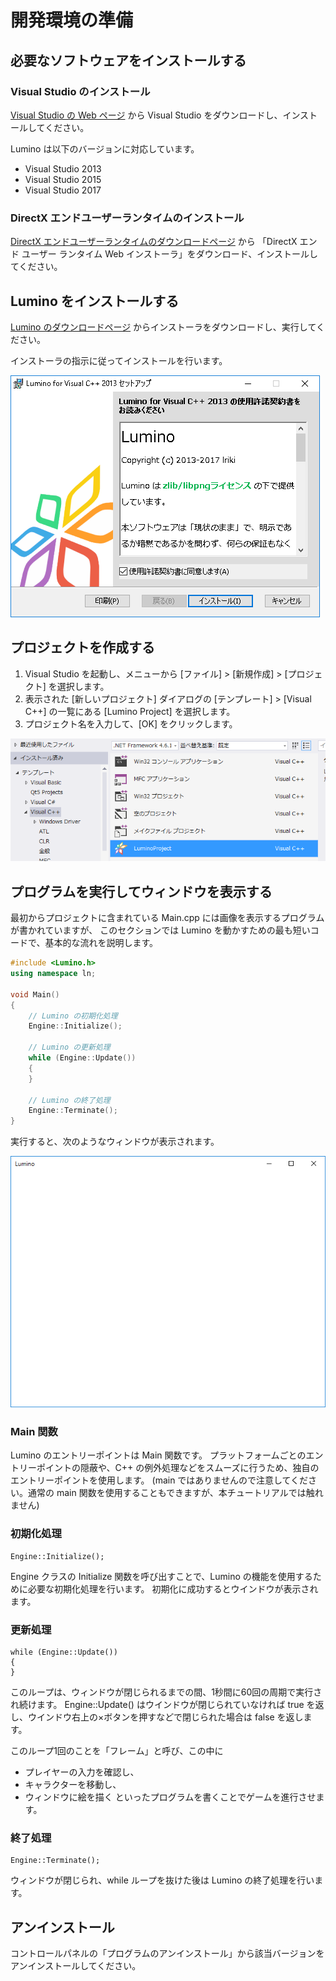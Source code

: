 開発環境の準備
====================

必要なソフトウェアをインストールする
--------------------
### Visual Studio のインストール
[Visual Studio の Web ページ](https://www.visualstudio.com/ja-jp/downloads/download-visual-studio-vs#DownloadFamilies_2) から Visual Studio をダウンロードし、インストールしてください。

Lumino は以下のバージョンに対応しています。
- Visual Studio 2013
- Visual Studio 2015
- Visual Studio 2017

### DirectX エンドユーザーランタイムのインストール
[DirectX エンドユーザーランタイムのダウンロードページ](http://www.microsoft.com/ja-jp/download/details.aspx?id=35) から 「DirectX エンド ユーザー ランタイム Web インストーラ」をダウンロード、インストールしてください。


Lumino をインストールする
--------------------
[Lumino のダウンロードページ](http://nnmy.sakura.ne.jp/lumino/download.html) からインストーラをダウンロードし、実行してください。

インストーラの指示に従ってインストールを行います。

![](img/installer.png)


プロジェクトを作成する
--------------------
1. Visual Studio を起動し、メニューから [ファイル] > [新規作成] > [プロジェクト] を選択します。
2. 表示された [新しいプロジェクト] ダイアログの [テンプレート] > [Visual C++] の一覧にある [Lumino Project] を選択します。
3. プロジェクト名を入力して、[OK] をクリックします。

![](img/1_1.png)


プログラムを実行してウィンドウを表示する
--------------------
最初からプロジェクトに含まれている Main.cpp には画像を表示するプログラムが書かれていますが、
このセクションでは Lumino を動かすための最も短いコードで、基本的な流れを説明します。


```cpp
#include <Lumino.h>
using namespace ln;

void Main()
{
	// Lumino の初期化処理
	Engine::Initialize();

	// Lumino の更新処理
	while (Engine::Update())
	{
	}

	// Lumino の終了処理
	Engine::Terminate();
}
```

実行すると、次のようなウィンドウが表示されます。

![](img/1_2.png)


### Main 関数
Lumino のエントリーポイントは Main 関数です。
プラットフォームごとのエントリーポイントの隠蔽や、C++ の例外処理などをスムーズに行うため、独自のエントリーポイントを使用します。
(main ではありませんので注意してください。通常の main 関数を使用することもできますが、本チュートリアルでは触れません)


### 初期化処理
```
Engine::Initialize();
```

Engine クラスの Initialize 関数を呼び出すことで、Lumino の機能を使用するために必要な初期化処理を行います。
初期化に成功するとウインドウが表示されます。


### 更新処理
```
while (Engine::Update())
{
}
```
このループは、ウィンドウが閉じられるまでの間、1秒間に60回の周期で実行され続けます。
Engine::Update() はウインドウが閉じられていなければ true を返し、ウインドウ右上の×ボタンを押すなどで閉じられた場合は false を返します。

このループ1回のことを「フレーム」と呼び、この中に
- プレイヤーの入力を確認し、
- キャラクターを移動し、
- ウィンドウに絵を描く
といったプログラムを書くことでゲームを進行させます。


### 終了処理
```
Engine::Terminate();
```
ウィンドウが閉じられ、while ループを抜けた後は Lumino の終了処理を行います。


アンインストール
--------------------
コントロールパネルの「プログラムのアンインストール」から該当バージョンをアンインストールしてください。
